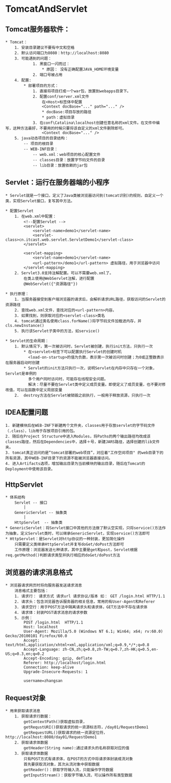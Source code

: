# TomcatAndServlet

## Tomcat服务器软件：
	* Tomcat：
		1. 安装目录建议不要有中文和空格
		2. 默认访问端口为8080：http://localhost:8080 
		3. 可能遇到的问题：
				1. 黑窗口一闪而过：
					* 原因： 没有正确配置JAVA_HOME环境变量
				2. 端口号被占用
		4. 配置:
			* 部署项目的方式：
				1. 直接将项目打成一个war包，放置到webapps目录下。
				2. 配置conf/server.xml文件
					在<Host>标签体中配置
					<Context docBase="..." path="..." />
					* docBase:项目存放的路径
					* path：虚拟目录
				3. 在conf\Catalina\localhost创建任意名称的xml文件。在文件中编写，这种方法最好，不要用的时候只要将该自定义的xml文件删除即可。
					<Context docBase="..." />		
		5. java动态项目的目录结构：
			-- 项目的根目录
			-- WEB-INF目录：
				-- web.xml：web项目的核心配置文件
				-- classes目录：放置字节码文件的目录
				-- lib目录：放置依赖的jar包


## Servlet：运行在服务器端的小程序
	* Servlet就是一个接口，定义了Java类被浏览器访问到(tomcat识别)的规则，自定义一个类，实现Servlet接口，复写其中方法。

	* 配置Servlet
		1. 在web.xml中配置：
		    <!--配置Servlet -->
		    <servlet>
		        <servlet-name>demo1</servlet-name>
		        <servlet-class>cn.itcast.web.servlet.ServletDemo1</servlet-class>
		    </servlet>
		
		    <servlet-mapping>
		        <servlet-name>demo1</servlet-name>
		        <url-pattern>/demo1</url-pattern> 虚拟路径，用于浏览器中访问
		    </servlet-mapping>
		2. Servlet3.0支持注解配置。可以不需要web.xml了。
		    在类上使用@WebServlet注解，进行配置
		    @WebServlet({"资源路径"})

	* 执行原理：
		1. 当服务器接受到客户端浏览器的请求后，会解析请求URL路径，获取访问的Servlet的资源路径
		2. 查找web.xml文件，查找对应的<url-pattern>内容。
		3. 如果找到，则获取对应的<servlet-class>类名
		4. tomcat通过类名使用class.forName()将字节码文件加载进内存，并cls.newInstance()
		5. 执行该Servlet子类中的方法，如service()

	* Servlet的生命周期：
		1. 默认情况下，第一次被访问时，Servlet被创建，执行init方法，只执行一次
			* 在<servlet>标签下可以配置执行Servlet的创建时机
			  <load-on-startup>的值为负数，表示第一次被访问时创建；为0或正整数表示在服务器启动时创建
			* Servlet的init方法只执行一次，说明Servlet在内存中只存在一个对象，Servlet是单例的
			  多个用户同时访问时，可能存在线程安全问题。
			  解决：尽量不要在Servlet类中定义成员变量。即使定义了成员变量，也不要对修改值，可以在函数中定义局部变量
		2.  destroy方法在Servlet被销毁之前执行，一般用于释放资源，只执行一次

## IDEA配置问题
	1. 新建模块后在WEB-INF下新建两个文件夹，classes用于存放servlet的字节码文件（.class），lib用于存放项目引用的包。
	2. 随后在Project Structure中进入Modules，将Paths的两个输出路径均改成该classes路径，然后在Dependencies中，选择＋号，新建JARS路径，选择创建的lib文件夹。  
    3. tomcat真正访问的是“tomcat部署的web项目”，对应着"工作空间项目" 的web目录下的所有资源，其中WEB-INF目录下的资源不能被浏览器直接访问。
	4. 进入Artifacts选项，增加输出目录为当前模块的输出目录，随后在Tomcat的Deployment中使用该目录。
	
## HttpServlet
    * 体系结构
        Servlet -- 接口
            |
        GenericServlet -- 抽象类
            |
        HttpServlet  -- 抽象类
    * GenericServlet：将Servlet接口中其他的方法做了默认空实现，只将service()方法作为抽象，定义Servlet类时，可以继承GenericServlet，实现service()方法即可
    * HttpServlet：是Servlet对http协议的一种封装，更加简化操作
        只需要定义类继承HttpServlet并复写doGet/doPost方法即可
        工作原理：浏览器发送七种请求，其中主要是get和post，Servlet根据req.getMethod()判断请求类型并执行相应的doGet/doPost方法   
        
## 浏览器的请求消息格式
    * 浏览器请求网页时将向服务器发送请求消息
        消息格式主要包括：
        1. 请求行： 请求方式 请求url 请求协议/版本 如： GET /login.html HTTP/1.1      
        2. 请求头：包含浏览器告诉服务器的相关信息，常用的有User-Agent和Referer
        3. 请求空行：用于POST方法中隔离请求头和请求体，GET方法中不存在请求体
        4. 请求体：封装POST请求消息的请求参数
        5. 示例：
            POST /login.html  HTTP/1.1
            Host: localhost
            User-Agent: Mozilla/5.0 (Windows NT 6.1; Win64; x64; rv:60.0) Gecko/20100101 Firefox/60.0
            Accept: text/html,application/xhtml+xml,application/xml;q=0.9,*/*;q=0.8
            Accept-Language: zh-CN,zh;q=0.8,zh-TW;q=0.7,zh-HK;q=0.5,en-US;q=0.3,en;q=0.2
            Accept-Encoding: gzip, deflate
            Referer: http://localhost/login.html
            Connection: keep-alive
            Upgrade-Insecure-Requests: 1
            
            username=zhangsan
     
 ## Request对象
    * 用来获取请求消息
        1. 获取请求行数据：
            getContextPath()获取虚拟目录，
            getRequstURI()获取请求的统一资源标志符，/day01/RequestDemo1
            getRequestURL()获取请求的统一资源定位符，http://localhost:8080/day01/RequestDemo1
        2. 获取请求体数据
            getHeader(String name):通过请求头的名称获取对应的值
        3. 获取请求体数据
            只有POST方式有请求体，在POST的方式中将请求体封装成流对象
            首先要获取流对象，其次从流对象中获取数据
            getReader()：获取字符输入流，只能操作字符数据
            getInputStream()：获取字节输入流，可以操作所有类型数据